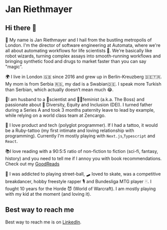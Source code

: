 # Jan Riethmayer

## Hi there 👋

🤖 My name is Jan Riethmayer and I hail from the bustling metropolis of London. I'm the director of software engineering at Automata, where we're all about automating workflows for life scientists 🦾. We're basically like robot wizards, turning complex assays into smooth-running workflows and bringing synthetic food and drugs to market faster than you can say "magic”.

🌍 I live in London 🇬🇧 since 2016 and grew up in Berlin-Kreuzberg 🇩🇪🇹🇷. My mom is from Serbia 🇷🇸, my dad is a Swabian🇩🇪. I speak more Turkish than Serbian, which actually doesn‘t mean much 😂.

💍I am husband to a 🔬scientist and 🏋️‍♀️feminist (a.k.a. The Boss) and passionate about 🌈 Diversity, Equity and Inclusion (DEI). I turned father during a Series A and took 3 months paternity leave to lead by example, while relying on a world class team at Zencargo.

💾 I love product and tech (polyglot programmer).
If I had a tattoo, it would be a Ruby-tattoo (my first intimate and loving relationship with programming).
Currently I'm mostly playing with `Next.js`,`Typescript`  and `React`.

📚I love reading with a 90:5:5 ratio of non-fiction to fiction (sci-fi, fantasy, history) and you need to tell me if I annoy you with book recommendations. Check out my [GoodReads](https://www.goodreads.com/user/show/72601141-jan-riethmayer)

🏀 I was addicted to playing street-ball, 🛹 loved to skate, was a competitive breakdancer, hobby freestyle rapper 🎙 and Bundesliga MTG player 🃟. I fought 10 years for the Horde 😈 (World of Warcraft). I am mostly playing with my kid at the moment (and loving it).

## Best way to reach me

Best way to reach me is on [LinkedIn](https://linkedin.com/in/riethmayer).
